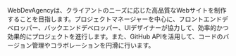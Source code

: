 WebDevAgencyは、クライアントのニーズに応じた高品質なWebサイトを制作することを目指します。プロジェクトマネージャーを中心に、フロントエンドデベロッパー、バックエンドデベロッパー、UIデザイナーが協力して、効率的かつ効果的にプロジェクトを進行します。また、GitHub APIを活用して、コードのバージョン管理やコラボレーションを円滑に行います。